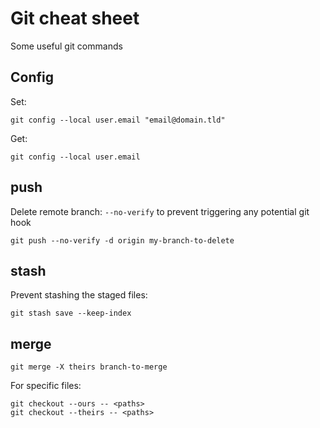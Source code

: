 # Git cheat sheet
Some useful git commands

## Config

Set:
```git
git config --local user.email "email@domain.tld"
```

Get:
```git
git config --local user.email
```

## push

Delete remote branch:
`--no-verify` to prevent triggering any potential git hook
```git
git push --no-verify -d origin my-branch-to-delete
```

## stash

Prevent stashing the staged files:
```git
git stash save --keep-index
```

## merge

```git
git merge -X theirs branch-to-merge
```

For specific files:
```git
git checkout --ours -- <paths>
git checkout --theirs -- <paths>
```

